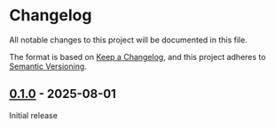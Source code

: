 # Changelog

All notable changes to this project will be documented in this file.

The format is based on [Keep a Changelog](https://keepachangelog.com/en/1.0.0/), and this project adheres
to [Semantic Versioning](https://semver.org/spec/v2.0.0.html).

## [0.1.0] - 2025-08-01

Initial release

[Unreleased]: https://github.com/omnigres/omnigres/commits/next/omni_csv

[0.1.0]: [https://github.com/omnigres/omnigres/pull/893]
